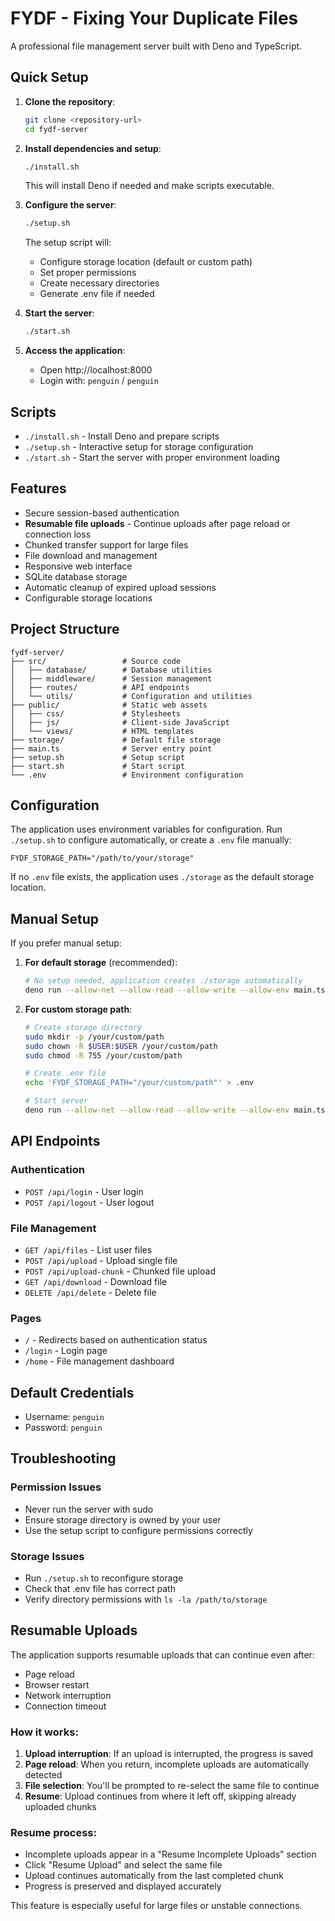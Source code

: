 # FYDF - Fixing Your Duplicate Files

A professional file management server built with Deno and TypeScript.

## Quick Setup

1. **Clone the repository**:
   ```bash
   git clone <repository-url>
   cd fydf-server
   ```

2. **Install dependencies and setup**:
   ```bash
   ./install.sh
   ```
   This will install Deno if needed and make scripts executable.

3. **Configure the server**:
   ```bash
   ./setup.sh
   ```
   The setup script will:
   - Configure storage location (default or custom path)
   - Set proper permissions
   - Create necessary directories
   - Generate .env file if needed

4. **Start the server**:
   ```bash
   ./start.sh
   ```

5. **Access the application**:
   - Open http://localhost:8000
   - Login with: `penguin` / `penguin`

## Scripts

- `./install.sh` - Install Deno and prepare scripts
- `./setup.sh` - Interactive setup for storage configuration
- `./start.sh` - Start the server with proper environment loading

## Features

- Secure session-based authentication
- **Resumable file uploads** - Continue uploads after page reload or connection loss
- Chunked transfer support for large files
- File download and management
- Responsive web interface
- SQLite database storage
- Automatic cleanup of expired upload sessions
- Configurable storage locations

## Project Structure

```
fydf-server/
├── src/                 # Source code
│   ├── database/        # Database utilities
│   ├── middleware/      # Session management
│   ├── routes/          # API endpoints
│   └── utils/           # Configuration and utilities
├── public/              # Static web assets
│   ├── css/             # Stylesheets
│   ├── js/              # Client-side JavaScript
│   └── views/           # HTML templates
├── storage/             # Default file storage
├── main.ts              # Server entry point
├── setup.sh             # Setup script
├── start.sh             # Start script
└── .env                 # Environment configuration
```

## Configuration

The application uses environment variables for configuration. Run `./setup.sh` to configure automatically, or create a `.env` file manually:

```env
FYDF_STORAGE_PATH="/path/to/your/storage"
```

If no `.env` file exists, the application uses `./storage` as the default storage location.

## Manual Setup

If you prefer manual setup:

1. **For default storage** (recommended):
   ```bash
   # No setup needed, application creates ./storage automatically
   deno run --allow-net --allow-read --allow-write --allow-env main.ts
   ```

2. **For custom storage path**:
   ```bash
   # Create storage directory
   sudo mkdir -p /your/custom/path
   sudo chown -R $USER:$USER /your/custom/path
   sudo chmod -R 755 /your/custom/path
   
   # Create .env file
   echo 'FYDF_STORAGE_PATH="/your/custom/path"' > .env
   
   # Start server
   deno run --allow-net --allow-read --allow-write --allow-env main.ts
   ```

## API Endpoints

### Authentication
- `POST /api/login` - User login
- `POST /api/logout` - User logout

### File Management
- `GET /api/files` - List user files
- `POST /api/upload` - Upload single file
- `POST /api/upload-chunk` - Chunked file upload
- `GET /api/download` - Download file
- `DELETE /api/delete` - Delete file

### Pages
- `/` - Redirects based on authentication status
- `/login` - Login page
- `/home` - File management dashboard

## Default Credentials

- Username: `penguin`
- Password: `penguin`

## Troubleshooting

### Permission Issues
- Never run the server with sudo
- Ensure storage directory is owned by your user
- Use the setup script to configure permissions correctly

### Storage Issues
- Run `./setup.sh` to reconfigure storage
- Check that .env file has correct path
- Verify directory permissions with `ls -la /path/to/storage`

## Resumable Uploads

The application supports resumable uploads that can continue even after:
- Page reload
- Browser restart
- Network interruption
- Connection timeout

### How it works:
1. **Upload interruption**: If an upload is interrupted, the progress is saved
2. **Page reload**: When you return, incomplete uploads are automatically detected
3. **File selection**: You'll be prompted to re-select the same file to continue
4. **Resume**: Upload continues from where it left off, skipping already uploaded chunks

### Resume process:
- Incomplete uploads appear in a "Resume Incomplete Uploads" section
- Click "Resume Upload" and select the same file
- Upload continues automatically from the last completed chunk
- Progress is preserved and displayed accurately

This feature is especially useful for large files or unstable connections.


